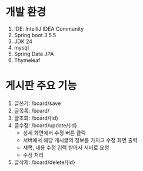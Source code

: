 # 개발 환경
1. IDE: IntelliJ IDEA Community
2. Spring boot 3.5.5
3. JDK 24
4. mysql
5. Spring Data JPA
6. Thymeleaf

# 게시판 주요 기능
1. 글쓰기: /board/save
2. 글목록: /board/
3. 글조회: /board/{id}
4. 글수정: /board/update/{id}
    - 상세 화면에서 수정 버튼 클릭
    - 서버에서 해당 게시글의 정보를 가지고 수정 화면 출력
    - 제목, 내용 수정 입력 받아서 서버로 요청
    - 수정 처리
5. 글삭제: /board/delete/{id}